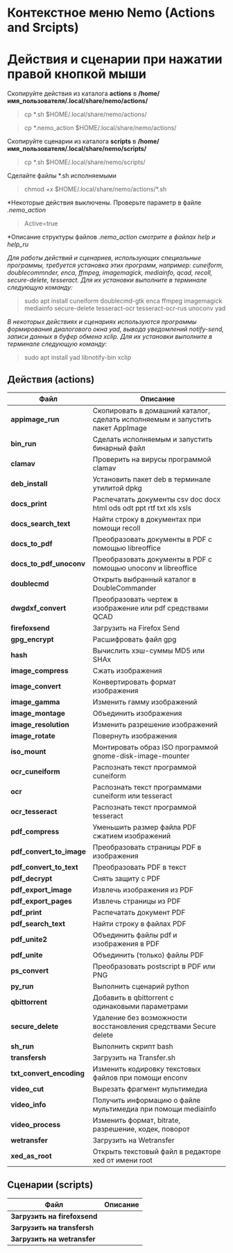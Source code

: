 # Контекстное меню Nemo (Actions and Srcipts)
# Действия и сценарии при нажатии правой кнопкой мыши

Скопируйте действия из каталога **actions** в **/home/имя_пользователя/.local/share/nemo/actions/**
>cp *.sh $HOME/.local/share/nemo/actions/

>cp *.nemo_action $HOME/.local/share/nemo/actions/

Скопируйте сценарии из каталога **scripts** в **/home/имя_пользователя/.local/share/nemo/scripts/**
>cp *.sh $HOME/.local/share/nemo/scripts/

Сделайте файлы *.sh исполняемыми
>chmod +x $HOME/.local/share/nemo/actions/*.sh

*Некоторые действия выключены. Проверьте параметр в файле *.nemo_action*
>Active=true

*Описание структуры файлов *.nemo_action смотрите в файлах help и help_ru*

*Для работы действий и сценариев, использующих специальные программы, требуется установка этих программ, например: cuneiform, doublecommnder, enca, ffmpeg, imagemagick, mediainfo, qcad, recoll, secure-delete, tesseract. Для их установки выполните в терминале следующую команду:*
>sudo apt install cuneiform doublecmd-gtk enca ffmpeg imagemagick mediainfo secure-delete tesseract-ocr tesseract-ocr-rus unoconv yad

*В некоторых действиях и сценариях используются программы формирования диалогового окна yad, вывода уведомлений notify-send, записи данных в буфер обмена xclip. Для их установки выполните в терминале следующую команду:*
>sudo apt install yad libnotify-bin xclip


## Действия (actions)
|Файл|Описание|
|---|---|
|**appimage_run**|Скопировать в домашний каталог, сделать исполняемым и запустить пакет AppImage|
|**bin_run**|Сделать исполняемым и запустить бинарный файл|
|**clamav**|Проверить на вирусы программой clamav|
|**deb_install**|Установить пакет deb в терминале утилитой dpkg|
|**docs_print**|Распечатать документы csv doc docx html ods odt ppt rtf txt xls xsls |
|**docs_search_text**|Найти строку в документах при помощи recoll|
|**docs_to_pdf**|Преобразовать документы в PDF с помощью libreoffice|
|**docs_to_pdf_unoconv**|Преобразовать документы в PDF с помощью unoconv и libreoffice|
|**doublecmd**|Открыть выбранный каталог в DoubleCommander|
|**dwgdxf_convert**|Преобразовать чертеж в изображение или pdf средствами QCAD|
|**firefoxsend**|Загрузить на Firefox Send|
|**gpg_encrypt**|Расшифровать файл gpg|
|**hash**|Вычислить хэш-суммы MD5 или SHAх|
|**image_compress**|Сжать изображения|
|**image_convert**|Конвертировать формат изображения|
|**image_gamma**|Изменить гамму изображений|
|**image_montage**|Объединить изображения|
|**image_resolution**|Изменить разрешение изображений|
|**image_rotate**|Повернуть изображения|
|**iso_mount**|Монтировать образ ISO программой gnome-disk-image-mounter|
|**ocr_cuneiform**|Распознать текст программой cuneiform|
|**ocr**|Распознать текст программами cuneiform или tesseract|
|**ocr_tesseract**|Распознать текст программой tesseract|
|**pdf_compress**|Уменьшить размер файла PDF сжатием изображений |
|**pdf_convert_to_image**|Преобразовать страницы PDF в изображения|
|**pdf_convert_to_text**|Преобразовать PDF в текст|
|**pdf_decrypt**|Снять защиту с PDF|
|**pdf_export_image**|Извлечь изображения из PDF|
|**pdf_export_pages**|Извлечь страницы из PDF|
|**pdf_print**|Распечатать документ PDF|
|**pdf_search_text**|Найти строку в файлах PDF|
|**pdf_unite2**|Объединить файлы pdf и изображения в PDF|
|**pdf_unite**|Объединить (только) файлы PDF|
|**ps_convert**|Преобразовать postscript в PDF или PNG|
|**py_run**|Выполнить сценарий python|
|**qbittorrent**|Добавить в qbittorrent с одинаковыми параметрами|
|**secure_delete**|Удаление без возможности восстановления средствами Secure delete|
|**sh_run**|Выполнить скрипт bash|
|**transfersh**|Загрузить на Transfer.sh|
|**txt_convert_encoding**|Изменить кодировку текстовых файлов при помощи enconv|
|**video_cut**|Вырезать фрагмент мультимедиа|
|**video_info**|Получить информацию о файле мультимедиа при помощи mediainfo|
|**video_process**|Изменить формат, bitrate, разрешение, кодек, поворот|
|**wetransfer**|Загрузить на Wetransfer|
|**xed_as_root**|Открыть текстовый файл в редакторе xed от имени root|
## Сценарии (scripts)
|Файл|Описание|
|---|---|
|**Загрузить на firefoxsend**||
|**Загрузить на transfersh**||
|**Загрузить на wetransfer**||

